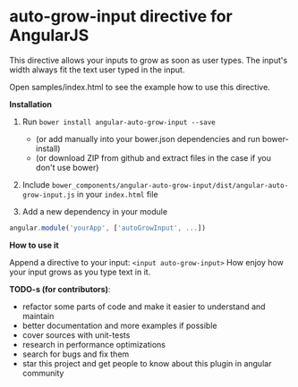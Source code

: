 auto-grow-input directive for AngularJS
========================

This directive allows your inputs to grow as soon as user types.
The input's width always fit the text user typed in the input.

Open samples/index.html to see the example how to use this directive.

**Installation**

1. Run `bower install angular-auto-grow-input --save`

    * (or add manually into your bower.json dependencies and run bower-install)
    * (or download ZIP from github and extract files in the case if you don't use bower)
    
2. Include `bower_components/angular-auto-grow-input/dist/angular-auto-grow-input.js` in your `index.html` file

3. Add a new dependency in your module
```javascript
angular.module('yourApp', ['autoGrowInput', ...])
```

**How to use it**

Append a directive to your input: `<input auto-grow-input>`
How enjoy how your input grows as you type text in it.

**TODO-s (for contributors)**:

 * refactor some parts of code and make it easier to understand and maintain
 * better documentation and more examples if possible
 * cover sources with unit-tests
 * research in performance optimizations
 * search for bugs and fix them
 * star this project and get people to know about this plugin in angular community